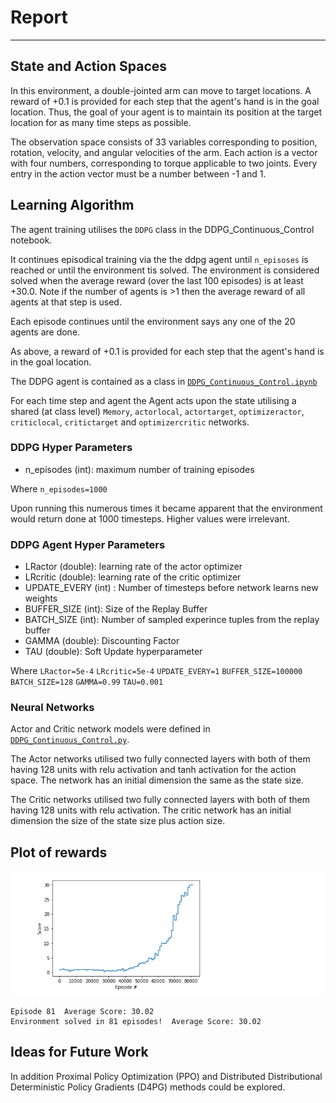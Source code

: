 # Report
---

## State and Action Spaces
In this environment, a double-jointed arm can move to target locations. A reward of +0.1 is provided for each step that the agent's hand is in the goal location. Thus, the goal of your agent is to maintain its position at the target location for as many time steps as possible.

The observation space consists of 33 variables corresponding to position, rotation, velocity, and angular velocities of the arm. Each action is a vector with four numbers, corresponding to torque applicable to two joints. Every entry in the action vector must be a number between -1 and 1.

## Learning Algorithm

The agent training utilises the `DDPG` class in the DDPG_Continuous_Control notebook.

It continues episodical training via the the ddpg agent until `n_episoses` is reached or until the environment tis solved. The  environment is considered solved when the average reward (over the last 100 episodes) is at least +30.0. Note if the number of agents is >1 then the average reward of all agents at that step is used.

Each episode continues until the environment says any one of the 20 agents are done.

As above, a reward of +0.1 is provided for each step that the agent's hand is in the goal location.

The DDPG agent is contained as a class in [`DDPG_Continuous_Control.ipynb`](https://github.com/blackrosedragon2/ReacherEnvironmentDL/master/DDPG_Continuous_Control.ipynb)

For each time step and agent the Agent acts upon the state utilising a shared (at class level) `Memory`, `actorlocal`, `actortarget`, `optimizeractor`, `criticlocal`, `critictarget` and `optimizercritic` networks.
 

### DDPG Hyper Parameters
- n_episodes (int): maximum number of training episodes

Where
`n_episodes=1000`


Upon running this numerous times it became apparent that the environment would return done at 1000 timesteps. Higher values were irrelevant.

### DDPG Agent Hyper Parameters

- LRactor (double): learning rate of the actor optimizer
- LRcritic (double): learning rate of the critic optimizer
- UPDATE_EVERY (int) : Number of timesteps before network learns new weights
- BUFFER_SIZE (int): Size of the Replay Buffer 
- BATCH_SIZE (int): Number of sampled experince tuples from the replay buffer
- GAMMA (double): Discounting Factor
- TAU (double): Soft Update hyperparameter

Where 
`LRactor=5e-4`
`LRcritic=5e-4`
`UPDATE_EVERY=1`
`BUFFER_SIZE=100000`
`BATCH_SIZE=128`
`GAMMA=0.99`
`TAU=0.001`

### Neural Networks

Actor and Critic network models were defined in [`DDPG_Continuous_Control.py`](https://github.com/blackrosedragon2/ReacherEnvironmentDL/master/DDPG_Continuous_Control.ipynb).

The Actor networks utilised two fully connected layers with both of them having 128 units with relu activation and tanh activation for the action space. The network has an initial dimension the same as the state size.

The Critic networks utilised two fully connected layers with both of them having 128 units with relu activation. The critic network has  an initial dimension the size of the state size plus action size.

## Plot of rewards
![Reward Plot](https://github.com/blackrosedragon2/ReacherEnvironmentDL/blob/master/media/graph.PNG)

```
Episode 81	Average Score: 30.02
Environment solved in 81 episodes!	Average Score: 30.02
```

## Ideas for Future Work

In addition Proximal Policy Optimization (PPO) and Distributed Distributional Deterministic Policy Gradients (D4PG) methods could be explored.
